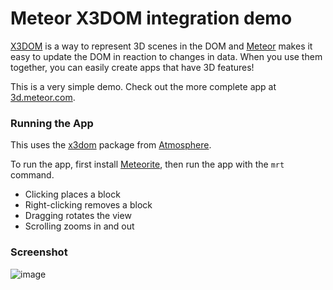 Meteor X3DOM integration demo
=================

[X3DOM](http://www.x3dom.org/) is a way to represent 3D scenes in the DOM and
[Meteor](http://meteor.com) makes it easy to update the DOM in reaction to changes in data.  When you use them together, you can easily create apps that have 3D features!

This is a very simple demo. Check out the more complete app at [3d.meteor.com](http://3d.meteor.com/).

### Running the App

This uses the [x3dom](https://github.com/stubailo/meteor-x3dom) package from [Atmosphere](https://atmosphere.meteor.com/).

To run the app, first install [Meteorite](http://oortcloud.github.io/meteorite/), then run the app with the `mrt` command.

- Clicking places a block
- Right-clicking removes a block
- Dragging rotates the view
- Scrolling zooms in and out

### Screenshot

![image](http://i.imgur.com/Szt82H5.png)